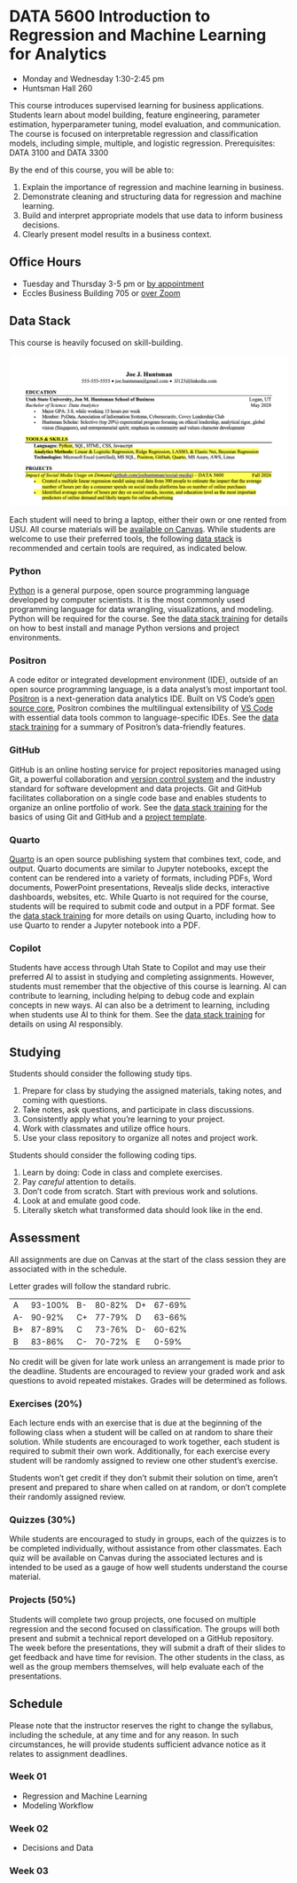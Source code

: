 

# DATA 5600 Introduction to Regression and Machine Learning for Analytics

- Monday and Wednesday 1:30-2:45 pm
- Huntsman Hall 260

This course introduces supervised learning for business applications.
Students learn about model building, feature engineering, parameter
estimation, hyperparameter tuning, model evaluation, and communication.
The course is focused on interpretable regression and classification
models, including simple, multiple, and logistic regression.
Prerequisites: DATA 3100 and DATA 3300

By the end of this course, you will be able to:

1.  Explain the importance of regression and machine learning in
    business.
2.  Demonstrate cleaning and structuring data for regression and machine
    learning.
3.  Build and interpret appropriate models that use data to inform
    business decisions.
4.  Clearly present model results in a business context.

## Office Hours

- Tuesday and Thursday 3-5 pm or [by
  appointment](mailto:marc.dotson@usu.edu)
- Eccles Business Building 705 or [over
  Zoom](https://usu-edu.zoom.us/j/9087876841?pwd=4Nl9sQnSAk3lXfwblJQduriCrzDYok.1)

## Data Stack

This course is heavily focused on skill-building.

![](./figures/example-resume.png)

Each student will need to bring a laptop, either their own or one rented
from USU. All course materials will be [available on
Canvas](https://usu.instructure.com). While students are welcome to use
their preferred tools, the following [data
stack](https://github.com/marcdotson/data-stack) is recommended and
certain tools are required, as indicated below.

### Python

[Python](https://en.wikipedia.org/wiki/Python_(programming_language)) is
a general purpose, open source programming language developed by
computer scientists. It is the most commonly used programming language
for data wrangling, visualizations, and modeling. Python will be
required for the course. See the [data stack
training](https://github.com/marcdotson/data-stack?tab=readme-ov-file#python)
for details on how to best install and manage Python versions and
project environments.

### Positron

A code editor or integrated development environment (IDE), outside of an
open source programming language, is a data analyst’s most important
tool. [Positron](https://positron.posit.co) is a next-generation data
analytics IDE. Built on VS Code’s [open source
core](https://github.com/microsoft/vscode), Positron combines the
multilingual extensibility of [VS Code](https://code.visualstudio.com/)
with essential data tools common to language-specific IDEs. See the
[data stack
training](https://github.com/marcdotson/data-stack?tab=readme-ov-file#sec-positron)
for a summary of Positron’s data-friendly features.

### GitHub

GitHub is an online hosting service for project repositories managed
using Git, a powerful collaboration and [version control
system](https://peerj.com/preprints/3159v2/) and the industry standard
for software development and data projects. Git and GitHub facilitates
collaboration on a single code base and enables students to organize an
online portfolio of work. See the [data stack
training](https://github.com/marcdotson/data-stack?tab=readme-ov-file#github)
for the basics of using Git and GitHub and a [project
template](https://github.com/marcdotson/project-template).

### Quarto

[Quarto](https://quarto.org) is an open source publishing system that
combines text, code, and output. Quarto documents are similar to Jupyter
notebooks, except the content can be rendered into a variety of formats,
including PDFs, Word documents, PowerPoint presentations, Revealjs slide
decks, interactive dashboards, websites, etc. While Quarto is not
required for the course, students will be required to submit code and
output in a PDF format. See the [data stack
training](https://github.com/marcdotson/data-stack?tab=readme-ov-file#quarto)
for more details on using Quarto, including how to use Quarto to render
a Jupyter notebook into a PDF.

### Copilot

Students have access through Utah State to Copilot and may use their
preferred AI to assist in studying and completing assignments. However,
students must remember that the objective of this course is learning. AI
can contribute to learning, including helping to debug code and explain
concepts in new ways. AI can also be a detriment to learning, including
when students use AI to think for them. See the [data stack
training](https://github.com/marcdotson/data-stack?tab=readme-ov-file#ai)
for details on using AI responsibly.

## Studying

Students should consider the following study tips.

1.  Prepare for class by studying the assigned materials, taking notes,
    and coming with questions.
2.  Take notes, ask questions, and participate in class discussions.
3.  Consistently apply what you’re learning to your project.
4.  Work with classmates and utilize office hours.
5.  Use your class repository to organize all notes and project work.

Students should consider the following coding tips.

1.  Learn by doing: Code in class and complete exercises.
2.  Pay *careful* attention to details.
3.  Don’t code from scratch. Start with previous work and solutions.
4.  Look at and emulate good code.
5.  Literally sketch what transformed data should look like in the end.

## Assessment

All assignments are due on Canvas at the start of the class session they
are associated with in the schedule.

Letter grades will follow the standard rubric.

|     |         |     |        |     |        |
|:----|:--------|:----|:-------|:----|:-------|
| A   | 93-100% | B-  | 80-82% | D+  | 67-69% |
| A-  | 90-92%  | C+  | 77-79% | D   | 63-66% |
| B+  | 87-89%  | C   | 73-76% | D-  | 60-62% |
| B   | 83-86%  | C-  | 70-72% | E   | 0-59%  |

No credit will be given for late work unless an arrangement is made
prior to the deadline. Students are encouraged to review your graded
work and ask questions to avoid repeated mistakes. Grades will be
determined as follows.

### Exercises (20%)

Each lecture ends with an exercise that is due at the beginning of the
following class when a student will be called on at random to share
their solution. While students are encouraged to work together, each
student is required to submit their own work. Additionally, for each
exercise every student will be randomly assigned to review one other
student’s exercise.

Students won’t get credit if they don’t submit their solution on time,
aren’t present and prepared to share when called on at random, or don’t
complete their randomly assigned review.

### Quizzes (30%)

While students are encouraged to study in groups, each of the quizzes is
to be completed individually, without assistance from other classmates.
Each quiz will be available on Canvas during the associated lectures and
is intended to be used as a gauge of how well students understand the
course material.

<!-- ### Interviews
&#10;During the first two weeks of class, during the two weeks in the middle of the semester, and during the final two weeks of class each student will have a required 10-minute interview with me where we discuss the course and their efforts and evaluate their understanding in the form of an oral exam. -->

### Projects (50%)

Students will complete two group projects, one focused on multiple
regression and the second focused on classification. The groups will
both present and submit a technical report developed on a GitHub
repository. The week before the presentations, they will submit a draft
of their slides to get feedback and have time for revision. The other
students in the class, as well as the group members themselves, will
help evaluate each of the presentations.

## Schedule

Please note that the instructor reserves the right to change the
syllabus, including the schedule, at any time and for any reason. In
such circumstances, he will provide students sufficient advance notice
as it relates to assignment deadlines.

### Week 01

- Regression and Machine Learning
- Modeling Workflow

### Week 02

- Decisions and Data

### Week 03
